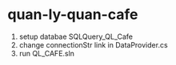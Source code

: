 # quan-ly-quan-cafe
1. setup databae SQLQuery_QL_Cafe
2. change connectionStr link in DataProvider.cs
3. run QL_CAFE.sln
